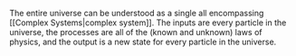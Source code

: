 The entire universe can be understood as a single all encompassing [[Complex Systems|complex system]]. The inputs are every particle in the universe, the processes are all of the (known and unknown) laws of physics, and the output is a new state for every particle in the universe.